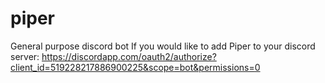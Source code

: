 # piper
General purpose discord bot
If you would like to add Piper to your discord server: https://discordapp.com/oauth2/authorize?client_id=519228217886900225&scope=bot&permissions=0
